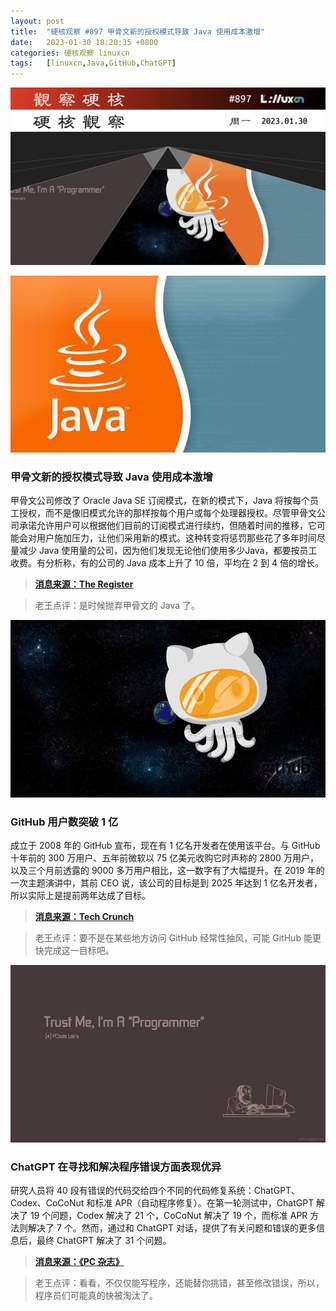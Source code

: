 ```yaml
---
layout: post
title:	"硬核观察 #897 甲骨文新的授权模式导致 Java 使用成本激增"
date:	2023-01-30 18:20:35 +0800 
categories:	硬核观察 linuxcn 
tags:	[linuxcn,Java,GitHub,ChatGPT]
---
```



![](/Asserts/Images/album/202301/30/181924qzhdr8koop5641yl.jpg)


![](/Asserts/Images/album/202301/30/181931uhgyiitjot9goo6j.jpg)


### 甲骨文新的授权模式导致 Java 使用成本激增


甲骨文公司修改了 Oracle Java SE 订阅模式，在新的模式下，Java 将按每个员工授权，而不是像旧模式允许的那样按每个用户或每个处理器授权。尽管甲骨文公司承诺允许用户可以根据他们目前的订阅模式进行续约，但随着时间的推移，它可能会对用户施加压力，让他们采用新的模式。这种转变将惩罚那些花了多年时间尽量减少 Java 使用量的公司，因为他们发现无论他们使用多少Java，都要按员工收费。有分析称，有的公司的 Java 成本上升了 10 倍，平均在 2 到 4 倍的增长。



> 
> **[消息来源：The Register](https://www.theregister.com/2023/01/27/oracle_java_licensing_change/)**
> 
> 
> 



> 
> 老王点评：是时候抛弃甲骨文的 Java 了。
> 
> 
> 


![](/Asserts/Images/album/202301/30/181941f2ofn6n9zxi5nsgs.jpg)


### GitHub 用户数突破 1 亿


成立于 2008 年的 GitHub 宣布，现在有 1 亿名开发者在使用该平台。与 GitHub 十年前的 300 万用户、五年前微软以 75 亿美元收购它时声称的 2800 万用户，以及三个月前透露的 9000 多万用户相比，这一数字有了大幅提升。在 2019 年的一次主题演讲中，其前 CEO 说，该公司的目标是到 2025 年达到 1 亿名开发者，所以实际上是提前两年达成了目标。



> 
> **[消息来源：Tech Crunch](https://techcrunch.com/2023/01/26/github-says-it-now-has-100m-active-users/)**
> 
> 
> 



> 
> 老王点评：要不是在某些地方访问 GitHub 经常性抽风，可能 GitHub 能更快完成这一目标吧。
> 
> 
> 


![](/Asserts/Images/album/202301/30/181952p0kiyggbbrkiqgno.jpg)


### ChatGPT 在寻找和解决程序错误方面表现优异


研究人员将 40 段有错误的代码交给四个不同的代码修复系统：ChatGPT、Codex、CoCoNut 和标准 APR（自动程序修复）。在第一轮测试中，ChatGPT 解决了 19 个问题，Codex 解决了 21 个，CoCoNut 解决了 19 个，而标准 APR 方法则解决了 7 个。然而，通过和 ChatGPT 对话，提供了有关问题和错误的更多信息后，最终 ChatGPT 解决了 31 个问题。



> 
> **[消息来源：《PC 杂志》](https://www.pcmag.com/news/watch-out-software-engineers-chatgpt-is-now-finding-fixing-bugs-in-code)**
> 
> 
> 



> 
> 老王点评：看看，不仅仅能写程序，还能替你挑错，甚至修改错误，所以，程序员们可能真的快被淘汰了。
> 
> 
>
